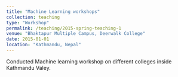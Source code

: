 ```yaml
---
title: "Machine Learning workshops"
collection: teaching
type: "Workshop"
permalink: /teaching/2015-spring-teaching-1
venue: "Bhaktapur Multiple Campus, Deerwalk College"
date: 2015-01-01
location: "Kathmandu, Nepal"
---
```


Conducted Machine learning workshop on different colleges inside Kathmandu Valey.
